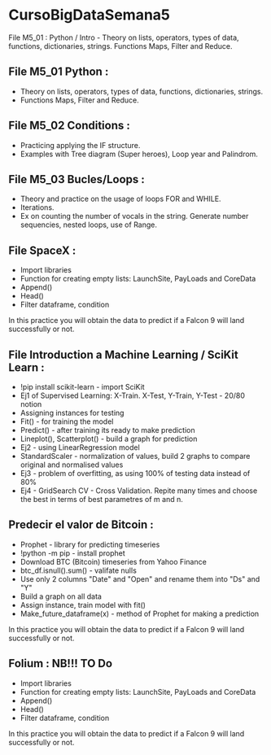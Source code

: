 # CursoBigDataSemana5
File M5_01 : Python / Intro - Theory on lists, operators, types of data, functions, dictionaries, strings. Functions Maps, Filter and Reduce.
## File M5_01 Python :

- Theory on lists, operators, types of data, functions, dictionaries, strings.
- Functions Maps, Filter and Reduce.
  
## File M5_02 Conditions :

- Practicing applying the IF structure.
- Examples with Tree diagram (Super heroes), Loop year and Palindrom.
 
## File M5_03 Bucles/Loops :

- Theory and practice on the usage of loops FOR and WHILE.
- Iterations.
- Ex on counting the number of vocals in the string. Generate number sequencies, nested loops, use of Range. 

## File SpaceX :

- Import libraries
- Function for creating empty lists: LaunchSite, PayLoads and CoreData
- Append()
- Head()
- Filter dataframe, condition

In this practice you will obtain the data to predict if a Falcon 9 will land successfully or not.

## File Introduction a Machine Learning / SciKit Learn :

- !pip install scikit-learn - import SciKit 
- Ej1 of Supervised Learning: X-Train. X-Test, Y-Train, Y-Test - 20/80 notion
- Assigning instances for testing
- Fit() - for training the model
- Predict() - after training its ready to make prediction
- Lineplot(), Scatterplot() - build a graph for prediction 
- Ej2 - using LinearRegression model
- StandardScaler - normalization of values, build 2 graphs to compare original and normalised values
- Ej3 - problem of overfitting, as using 100% of testing data instead of 80%
- Ej4 - GridSearch CV - Cross Validation. Repite many times and choose the best in terms of best parametres of m and n.

## Predecir el valor de Bitcoin :

- Prophet - library for predicting timeseries
- !python -m pip - install prophet
- Download BTC (Bitcoin) timeseries from Yahoo Finance
- btc_df.isnull().sum() - valifate nulls
- Use only 2 columns "Date" and "Open" and rename them into "Ds" and "Y"
- Build a graph on all data
- Assign instance, train model with fit()
- Make_future_dataframe(x) - method of Prophet for making a prediction

In this practice you will obtain the data to predict if a Falcon 9 will land successfully or not.

## Folium  : NB!!! TO Do

- Import libraries
- Function for creating empty lists: LaunchSite, PayLoads and CoreData
- Append()
- Head()
- Filter dataframe, condition

In this practice you will obtain the data to predict if a Falcon 9 will land successfully or not.
